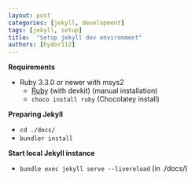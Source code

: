 ```yaml
---
layout: post
categories: [jekyll, development]
tags: [jekyll, setup]
title:  "Setup jekyll dev environment"
authors: [hydor112]
---
```

**Requirements**
- Ruby 3.3.0 or newer with msys2
  - [Ruby](https://rubyinstaller.org/) (with devkit)  (manual installation)
  - ```choco install ruby``` (Chocolatey install)

**Preparing Jekyll**
- ```cd ./docs/```
- ```bundler install```

**Start local Jekyll instance**
- ```bundle exec jekyll serve --livereload``` (in ./docs/)
